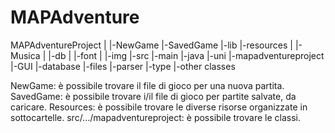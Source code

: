 # MAPAdventure
MAPAdventureProject
|
|-NewGame
|-SavedGame
|-lib
|-resources
|	|-Musica
|	|-db
|	|-font
|	|-img
|-src
   |-main
      |-java
          |-uni
             |-mapadventureproject
		|-GUI
		|-database
		|-files
		|-parser
		|-type
		|-other classes

NewGame: è possibile trovare il file di gioco per una nuova partita.
SavedGame: è possibile trovare i/il file di gioco per partite salvate, da caricare.
Resources: è possibile trovare le diverse risorse organizzate in sottocartelle.
src/.../mapadventureproject: è possibile trovare le classi.
